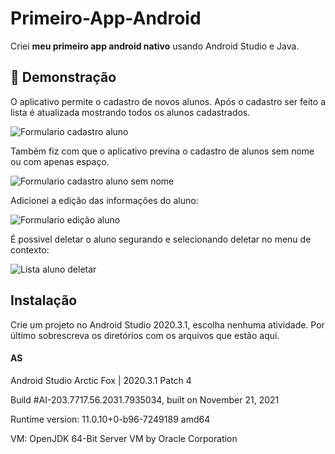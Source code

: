 # Primeiro-App-Android

Criei **meu primeiro app android nativo** usando Android Studio e Java.

## 📲 Demonstração

O aplicativo permite o cadastro de novos alunos. Após o cadastro ser feito a lista é atualizada mostrando todos os alunos cadastrados.


![Formulario cadastro aluno](https://media.giphy.com/media/7N9sKNXESALacOAZQY/giphy.gif)

Também fiz com que o aplicativo previna o cadastro de alunos sem nome ou com apenas espaço.

![Formulario cadastro aluno sem nome](https://media.giphy.com/media/Tq0yb8NJxsm4wggER0/giphy.gif)

Adicionei a edição das informações do aluno:

![Formulario edição aluno](https://media.giphy.com/media/9eJE625qUurolAV9Wz/giphy.gif)

É possivel deletar o aluno segurando e selecionando deletar no menu de contexto:

![Lista aluno deletar](https://media.giphy.com/media/8mWCfoTcFmYbcdm6SE/giphy.gif)

## Instalação

Crie um projeto no Android Studio 2020.3.1, escolha nenhuma atividade. Por último sobrescreva os diretórios com os arquivos que estão aqui.


#### AS 
Android Studio Arctic Fox | 2020.3.1 Patch 4

Build #AI-203.7717.56.2031.7935034, built on November 21, 2021

Runtime version: 11.0.10+0-b96-7249189 amd64

VM: OpenJDK 64-Bit Server VM by Oracle Corporation